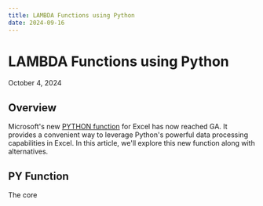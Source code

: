 ```yaml
---
title: LAMBDA Functions using Python
date: 2024-09-16
---
```


# LAMBDA Functions using Python
October 4, 2024

## Overview

Microsoft's new [PYTHON function](https://techcommunity.microsoft.com/t5/excel-blog/python-in-excel-available-now/ba-p/4240212) for Excel has now reached GA.  It provides a convenient way to leverage Python's powerful data processing capabilities in Excel. In this article, we'll explore this new function along with alternatives.

## PY Function

The core